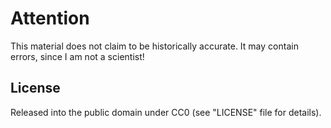 # Attention

This material does not claim to be historically accurate.
It may contain errors, since I am not a scientist!

## License

Released into the public domain under CC0 (see "LICENSE" file for details).
